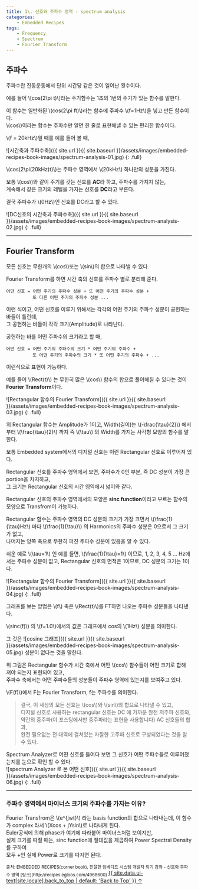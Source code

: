 ```yaml
---
title: 1\. 신호와 주파수 영역 - spectrum analysis
categories:
    - Embedded Recipes
tags:
    - Frequency
    - Spectrum
    - Fourier Transform
---
```

## 주파수
주파수란 진동운동에서 단위 시간당 같은 것이 일어난 횟수이다.  

예를 들어 \\[cos(2\pi t)\\]라는 주기함수는 1초의 1번의 주기가 있는 함수를 말한다.  

이 함수는 일반화된 \\(cos(2\pi ft)\\)라는 함수에 주파수 \\(f=1Hz\\)을 넣고 만든 함수이다.  
\\(cos\\)이라는 함수는 주파수만 알면 한 줄로 표현해낼 수 있는 편리한 함수이다.

\\(f = 20kHz\\)일 때를 예를 들어 볼 때,  

![시간축과 주파수축]({{ site.url }}{{ site.baseurl }}/assets/images/embedded-recipes-book-images/spectrum-analysis-01.jpg)
{: .full}  

\\(cos(2\pi(20kHz)t)\\)는 주파수 영역에서 \\(20kHz\\) 하나만의 성분을 가진다.  

보통 \\(cos\\)와 같이 주기를 갖는 신호를 **AC**라 하고, 주파수를 가지지 않는,  
계속해서 같은 크기의 레벨을 가지는 신호를 **DC**라고 부른다.  

결국 주파수가 \\(0Hz\\)인 신호를 DC라고 할 수 있다.  

![DC신호의 시간축과 주파수축]({{ site.url }}{{ site.baseurl }}/assets/images/embedded-recipes-book-images/spectrum-analysis-02.jpg)
{: .full}

* * *
## Fourier Transform
모든 신호는 무한개의 \\(cos\\)또는 \\(sin\\)의 합으로 나타낼 수 있다.  

Fourier Transform를 하면 시간 축의 신호를 주파수 별로 분리해 준다.  

    어떤 신호 = 어떤 주기의 주파수 성분 + 또 어떤 주기의 주파수 성분 + 
              또 다른 어떤 주기의 주파수 성분 ...

이런 식이고, 어떤 신호를 이루기 위해서는 각각의 어떤 주기의 주파수 성분이 공헌하는 바들이 틀린데,  
그 공헌하는 바들이 각각 크기(Amplitude)로 나타난다.  

공헌하는 바를 어떤 주파수의 크기라고 할 때,  
    
    어떤 신호 = 어떤 주기의 주파수의 크기 * 어떤 주기의 주파수 +  
              또 어떤 주기의 주파수의 크기 * 또 어떤 주기의 주파수 + ...
    
이런식으로 표현이 가능하다.  

예를 들어 \\(Rect(t)\\) 는 무한히 많은 \\(cos\\) 함수의 합으로 풀어헤칠 수 있다는 것이 **Fourier Transform**이다.  

![Rectangular 함수의 Fourier Transform]({{ site.url }}{{ site.baseurl }}/assets/images/embedded-recipes-book-images/spectrum-analysis-03.jpg)
{: .full}  

위 Rectangular 함수는 Amplitude가 1이고, Width(길이)는 \\(-\frac{\tau}{2}\\) 에서 부터 \\(\frac{\tau}{2}\\) 까지 즉 \\(\tau\\) 의 Width를 가지는 사각형 모양의 함수를 말한다.  

보통 Embedded system에서의 디지털 신호는 이런 Rectangular 신호로 이루어져 있다.  

Rectangular 신호를 주파수 영역에서 보면, 주파수가 0인 부분, 즉 DC 성분이 가장 큰 portion을 차지하고,  
그 크기는 Rectangular 신호의 시간 영역에서 넓이와 같다.  

Rectangular 신호의 주파수 영역에서의 모양은 **sinc function**이라고 부르는 함수의 모양으로 Transfrom이 가능하다.  

Rectangular 함수는 주파수 영역의 DC 성분의 크기가 가장 크면서 \\(\frac{1}{\tau}Hz\\) 마다 \\(\frac{1}{\tau}\\) 의 Harmonics의 주파수 성분은 0으로서 그 크기가 없고,  
나머지는 양쪽 축으로 무한히 퍼진 주파수 성분이 있음을 알 수 있다.  

쉬운 예로 \\(\tau=1\\) 인 예를 들면, \\(\frac{1}{\tau}=1\\) 이므로, 1, 2, 3, 4, 5 ... Hz에서는 주파수 성분이 없고, Rectangular 신호의 면적은 1이므로, DC 성분의 크기는 1이다.  

![Rectangular 함수의 Fourier Transform]({{ site.url }}{{ site.baseurl }}/assets/images/embedded-recipes-book-images/spectrum-analysis-04.jpg)
{: .full}  

그래프를 보는 방법은 \\(f\\) 축은 \\(Rect(t)\\)를 FT하면 나오는 주파수 성분들을 나타낸다.  

\\(sinc(f)\\) 의 \\(f=1.0\\)에서의 값은 그래프에서 cos의 \\(1Hz\\) 성분을 의미한다.  

그 것은 ![cosine 그래프]({{ site.url }}{{ site.baseurl }}/assets/images/embedded-recipes-book-images/spectrum-analysis-05.jpg) 성분이 없다는 것을 말한다.  

위 그림은 Rectangular 함수가 시간 축에서 어떤 \\(cos\\) 함수들이 어떤 크기로 합해 져야 되는지 표현되어 있고,  
주파수 축에서는 어떤 주파수들의 성분들이 주파수 영역에 있는지를 보여주고 있다.  

\\(F(f)\\)에서 F는 Fourier Transform, f는 주파수를 의미한다.  

> 결국, 이 세상의 모든 신호는 \\(cos\\)와 \\(sin\\)의 합으로 나타낼 수 있고,  
디지털 신호로 사용하는 rectangular 신호는 DC 에 가까운 완전 저주파 신호와,  
약간의 중주파(이 포스팅에서만 중주파라는 표현을 사용합니다) AC 신호들의 합과,  
완전 필요없는 전 대역에 걸쳐있는 자잘한 고주파 신호로 구성되었다는 것을 알 수 있다.  

Spectrum Analyzer로 어떤 신호를 들여다 보면 그 신호가 어떤 주파수들로 이루어졌는지를 눈으로 확인 할 수 있다.  
![spectrum Analyzer 로 본 어떤 신호]({{ site.url }}{{ site.baseurl }}/assets/images/embedded-recipes-book-images/spectrum-analysis-06.jpg)
{: .full}  

* * *
### 주파수 영역에서 마이너스 크기의 주파수를 가지는 이유?
Fourier Transfrom은 \\(e^{jwt}\\) 라는 basis function의 합으로 나타내는데, 
이 함수가 complex 라서 \\(Xcos + jYsin\\)로 나타내게 된다.  
Euler공식에 의해 phase가 여기에 따라붙어 마이너스처럼 보이지만,  
실제 크기를 따질 때는, sinc function에 절대값을 제곱하여 Power Spectral Density를 구하여  
모두 +인 실제 Power로 크기를 따지면 된다.

<sub>
출처: EMBEDDED RECIPES(corner book),  
친절한 임베디드 시스템 개발자 되기 강좌 - 신호와 주파수 영역 [링크](http://recipes.egloos.com/4968600) 
</sub>
<a href="#page-title" class="back-to-top">{{ site.data.ui-text[site.locale].back_to_top | default: 'Back to Top' }} &uarr;</a>
